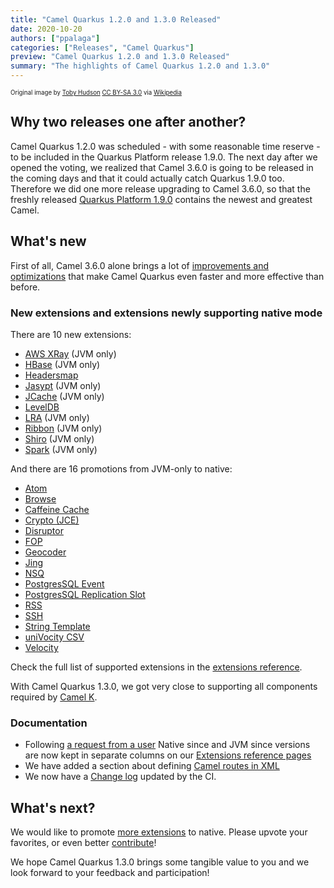 ```yaml
---
title: "Camel Quarkus 1.2.0 and 1.3.0 Released"
date: 2020-10-20
authors: ["ppalaga"]
categories: ["Releases", "Camel Quarkus"]
preview: "Camel Quarkus 1.2.0 and 1.3.0 Released"
summary: "The highlights of Camel Quarkus 1.2.0 and 1.3.0"
---
```


<sub><sup>Original image by <a href="https://commons.wikimedia.org/wiki/User:99of9">Toby Hudson</a> <a href="https://creativecommons.org/licenses/by-sa/3.0">CC BY-SA 3.0</a> via <a href="https://en.wikipedia.org/wiki/Camel_racing#/media/File:CamelRacingCamelCup2009Heat.JPG">Wikipedia</a></sup></sub>

## Why two releases one after another?

Camel Quarkus 1.2.0 was scheduled - with some reasonable time reserve - to be included in the Quarkus Platform release
1.9.0. The next day after we opened the voting, we realized that Camel 3.6.0 is going to be released in the coming days
and that it could actually catch Quarkus 1.9.0 too. Therefore we did one more release upgrading to Camel 3.6.0, so that
the freshly released [Quarkus Platform 1.9.0](https://quarkus.io/blog/quarkus-1-9-0-final-released/) contains the newest
and greatest Camel.

## What's new

First of all, Camel 3.6.0 alone brings a lot of
[improvements and optimizations](/blog/2020/10/Camel36-Whatsnew/) that make Camel Quarkus
even faster and more effective than before.

### New extensions and extensions newly supporting native mode

There are 10 new extensions:

* [AWS XRay](/camel-quarkus/latest/reference/extensions/aws-xray.html) (JVM only)
* [HBase](/camel-quarkus/latest/reference/extensions/hbase.html) (JVM only)
* [Headersmap](/camel-quarkus/latest/reference/extensions/headersmap.html)
* [Jasypt](/camel-quarkus/latest/reference/extensions/jasypt.html) (JVM only)
* [JCache](/camel-quarkus/latest/reference/extensions/jcache.html) (JVM only)
* [LevelDB](/camel-quarkus/latest/reference/extensions/leveldb.html)
* [LRA](/camel-quarkus/latest/reference/extensions/lra.html) (JVM only)
* [Ribbon](/camel-quarkus/latest/reference/extensions/ribbon.html) (JVM only)
* [Shiro](/camel-quarkus/latest/reference/extensions/shiro.html) (JVM only)
* [Spark](/camel-quarkus/latest/reference/extensions/spark.html) (JVM only)

And there are 16 promotions from JVM-only to native:

* [Atom](/camel-quarkus/latest/reference/extensions/atom.html)
* [Browse](/camel-quarkus/latest/reference/extensions/browse.html)
* [Caffeine Cache](/camel-quarkus/latest/reference/extensions/caffeine.html)
* [Crypto (JCE)](/camel-quarkus/latest/reference/extensions/crypto.html)
* [Disruptor](/camel-quarkus/latest/reference/extensions/disruptor.html)
* [FOP](/camel-quarkus/latest/reference/extensions/fop.html)
* [Geocoder](/camel-quarkus/latest/reference/extensions/geocoder.html)
* [Jing](/camel-quarkus/latest/reference/extensions/jing.html)
* [NSQ](/camel-quarkus/latest/reference/extensions/nsq.html)
* [PostgresSQL Event](/camel-quarkus/latest/reference/extensions/pgevent.html)
* [PostgresSQL Replication Slot](/camel-quarkus/latest/reference/extensions/pg-replication-slot.html)
* [RSS](/camel-quarkus/latest/reference/extensions/rss.html)
* [SSH](/camel-quarkus/latest/reference/extensions/ssh.html)
* [String Template](/camel-quarkus/latest/reference/extensions/stringtemplate.html)
* [uniVocity CSV](/camel-quarkus/latest/reference/extensions/univocity-parsers.html)
* [Velocity](/camel-quarkus/latest/reference/extensions/velocity.html)

Check the full list of supported extensions in the [extensions reference](/camel-quarkus/latest/reference/index.html).

With Camel Quarkus 1.3.0, we got very close to supporting all components required by
[Camel K](/camel-k/latest/index.html).

### Documentation

* Following [a request from a user](https://github.com/apache/camel-quarkus/issues/1781) Native since and JVM since
  versions are now kept in separate columns on our
  [Extensions reference pages](/camel-quarkus/latest/reference/index.html)
* We have added a section about defining
  [Camel routes in XML](/camel-quarkus/latest/user-guide/bootstrap.html)
* We now have a [Change log](https://github.com/apache/camel-quarkus/blob/master/CHANGELOG.md) updated by the CI.

## What's next?

We would like to promote
[more extensions](https://github.com/apache/camel-quarkus/issues?q=is%3Aissue+is%3Aopen+label%3Anative) to native.
Please upvote your favorites, or even better [contribute](/camel-quarkus/latest/contributor-guide/index.html)!

We hope Camel Quarkus 1.3.0 brings some tangible value to you and we look forward to your feedback and participation!
